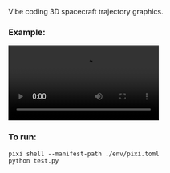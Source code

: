 Vibe coding 3D spacecraft trajectory graphics.

### Example:

![example](media/example2.mp4)


### To run:

```
pixi shell --manifest-path ./env/pixi.toml
python test.py
```

